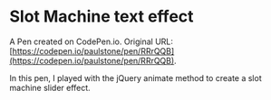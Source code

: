 # Slot Machine text effect

A Pen created on CodePen.io. Original URL: [https://codepen.io/paulstone/pen/RRrQQB](https://codepen.io/paulstone/pen/RRrQQB).

In this pen, I played with the jQuery animate method to create a slot machine slider effect.  

